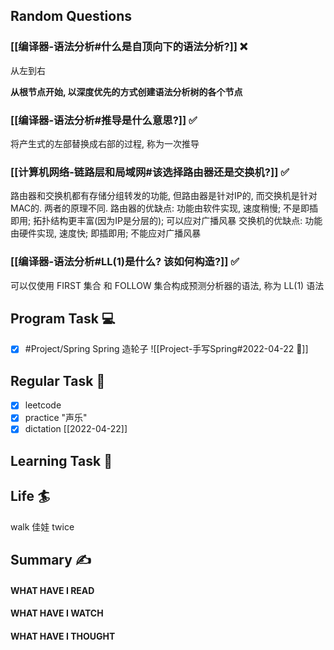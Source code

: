 ## Random Questions
### [[编译器-语法分析#什么是自顶向下的语法分析?]] ❌
从左到右

**从根节点开始, 以深度优先的方式创建语法分析树的各个节点**

### [[编译器-语法分析#推导是什么意思?]] ✅
将产生式的左部替换成右部的过程, 称为一次推导

### [[计算机网络-链路层和局域网#该选择路由器还是交换机?]] ✅
路由器和交换机都有存储分组转发的功能, 但路由器是针对IP的, 而交换机是针对MAC的.
两者的原理不同.
路由器的优缺点: 功能由软件实现, 速度稍慢; 不是即插即用; 拓扑结构更丰富(因为IP是分层的); 可以应对广播风暴
交换机的优缺点: 功能由硬件实现, 速度快; 即插即用; 不能应对广播风暴

### [[编译器-语法分析#LL(1)是什么? 该如何构造?]] ✅
可以仅使用 FIRST 集合 和 FOLLOW 集合构成预测分析器的语法, 称为 LL(1) 语法

## Program Task  💻
- [x] #Project/Spring Spring 造轮子
	![[Project-手写Spring#2022-04-22 📅]]

## Regular Task  🤡
- [x] leetcode
- [x] practice "声乐"
- [x] dictation
	[[2022-04-22]]

## Learning Task 🎯

## Life 🏄
walk 佳娃 twice

## Summary ✍
####  WHAT HAVE I READ

#### WHAT HAVE I WATCH

#### WHAT HAVE I THOUGHT
